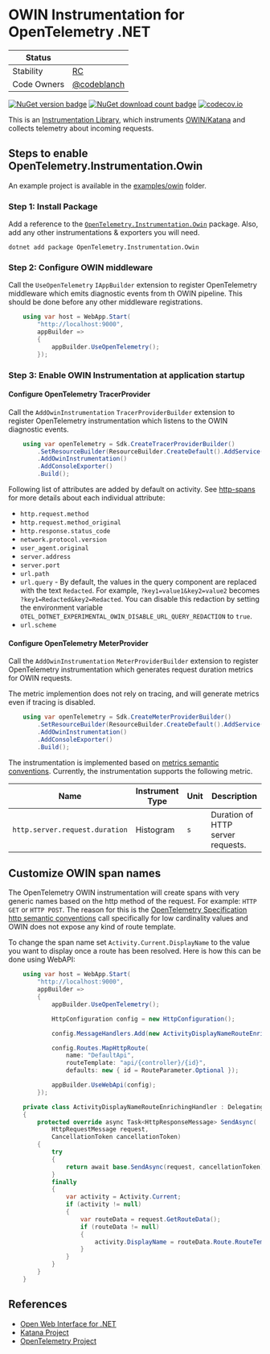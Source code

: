# OWIN Instrumentation for OpenTelemetry .NET

| Status        |           |
| ------------- |-----------|
| Stability     |  [RC](../../README.md#rc)|
| Code Owners   |  [@codeblanch](https://github.com/codeblanch)|

[![NuGet version badge](https://img.shields.io/nuget/v/OpenTelemetry.Instrumentation.Owin)](https://www.nuget.org/packages/OpenTelemetry.Instrumentation.Owin)
[![NuGet download count badge](https://img.shields.io/nuget/dt/OpenTelemetry.Instrumentation.Owin)](https://www.nuget.org/packages/OpenTelemetry.Instrumentation.Owin)
[![codecov.io](https://codecov.io/gh/open-telemetry/opentelemetry-dotnet-contrib/branch/main/graphs/badge.svg?flag=unittests-Instrumentation.Owin)](https://app.codecov.io/gh/open-telemetry/opentelemetry-dotnet-contrib?flags[0]=unittests-Instrumentation.Owin)

This is an [Instrumentation
Library](https://github.com/open-telemetry/opentelemetry-specification/blob/master/specification/glossary.md#instrumentation-library),
which instruments [OWIN/Katana](https://github.com/aspnet/AspNetKatana/) and
collects telemetry about incoming requests.

## Steps to enable OpenTelemetry.Instrumentation.Owin

An example project is available in the
[examples/owin](../../examples/owin/) folder.

### Step 1: Install Package

Add a reference to the
[`OpenTelemetry.Instrumentation.Owin`](https://www.nuget.org/packages/OpenTelemetry.Instrumentation.Owin)
package. Also, add any other instrumentations & exporters you will need.

```shell
dotnet add package OpenTelemetry.Instrumentation.Owin
```

### Step 2: Configure OWIN middleware

Call the `UseOpenTelemetry` `IAppBuilder` extension to register OpenTelemetry
middleware which emits diagnostic events from th OWIN pipeline. This should be
done before any other middleware registrations.

```csharp
    using var host = WebApp.Start(
        "http://localhost:9000",
        appBuilder =>
        {
            appBuilder.UseOpenTelemetry();
        });
```

### Step 3: Enable OWIN Instrumentation at application startup

#### Configure OpenTelemetry TracerProvider

Call the `AddOwinInstrumentation` `TracerProviderBuilder` extension to register
OpenTelemetry instrumentation which listens to the OWIN diagnostic events.

```csharp
    using var openTelemetry = Sdk.CreateTracerProviderBuilder()
        .SetResourceBuilder(ResourceBuilder.CreateDefault().AddService("Owin-Example"))
        .AddOwinInstrumentation()
        .AddConsoleExporter()
        .Build();
```

Following list of attributes are added by default on activity. See
[http-spans](https://github.com/open-telemetry/semantic-conventions/tree/v1.27.0/docs/http/http-spans.md)
for more details about each individual attribute:

* `http.request.method`
* `http.request.method_original`
* `http.response.status_code`
* `network.protocol.version`
* `user_agent.original`
* `server.address`
* `server.port`
* `url.path`
* `url.query` - By default, the values in the query component are replaced with
  the text `Redacted`. For example, `?key1=value1&key2=value2` becomes
  `?key1=Redacted&key2=Redacted`. You can disable this redaction by setting the
  environment variable
  `OTEL_DOTNET_EXPERIMENTAL_OWIN_DISABLE_URL_QUERY_REDACTION` to `true`.
* `url.scheme`

#### Configure OpenTelemetry MeterProvider

Call the `AddOwinInstrumentation` `MeterProviderBuilder` extension to register
OpenTelemetry instrumentation which generates request duration metrics for OWIN requests.

The metric implemention does not rely on tracing, and will generate metrics
even if tracing is disabled.

```csharp
    using var openTelemetry = Sdk.CreateMeterProviderBuilder()
        .SetResourceBuilder(ResourceBuilder.CreateDefault().AddService("Owin-Example"))
        .AddOwinInstrumentation()
        .AddConsoleExporter()
        .Build();
```

The instrumentation is implemented based on [metrics semantic
conventions](https://github.com/open-telemetry/semantic-conventions/blob/main/docs/http/http-metrics.md#metric-httpserverrequestduration).
Currently, the instrumentation supports the following metric.

| Name  | Instrument Type | Unit | Description |
|-------|-----------------|------|-------------|
| `http.server.request.duration` | Histogram | `s` | Duration of HTTP server requests. |

## Customize OWIN span names

The OpenTelemetry OWIN instrumentation will create spans with very generic names
based on the http method of the request. For example: `HTTP GET` or `HTTP POST`.
The reason for this is the [OpenTelemetry Specification http semantic
conventions](https://github.com/open-telemetry/semantic-conventions/blob/main/docs/http/http-spans.md#name)
call specifically for low cardinality values and OWIN does not expose any kind
of route template.

To change the span name set `Activity.Current.DisplayName` to the value you want
to display once a route has been resolved. Here is how this can be done using WebAPI:

```csharp
    using var host = WebApp.Start(
        "http://localhost:9000",
        appBuilder =>
        {
            appBuilder.UseOpenTelemetry();

            HttpConfiguration config = new HttpConfiguration();

            config.MessageHandlers.Add(new ActivityDisplayNameRouteEnrichingHandler());

            config.Routes.MapHttpRoute(
                name: "DefaultApi",
                routeTemplate: "api/{controller}/{id}",
                defaults: new { id = RouteParameter.Optional });

            appBuilder.UseWebApi(config);
        });

    private class ActivityDisplayNameRouteEnrichingHandler : DelegatingHandler
    {
        protected override async Task<HttpResponseMessage> SendAsync(
            HttpRequestMessage request,
            CancellationToken cancellationToken)
        {
            try
            {
                return await base.SendAsync(request, cancellationToken).ConfigureAwait(false);
            }
            finally
            {
                var activity = Activity.Current;
                if (activity != null)
                {
                    var routeData = request.GetRouteData();
                    if (routeData != null)
                    {
                        activity.DisplayName = routeData.Route.RouteTemplate;
                    }
                }
            }
        }
    }
```

## References

* [Open Web Interface for .NET](http://owin.org/)
* [Katana Project](https://github.com/aspnet/AspNetKatana/)
* [OpenTelemetry Project](https://opentelemetry.io/)
